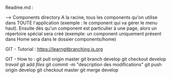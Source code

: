 Readme.md :

--> Components directory
A la racine, tous les components qu'on utilise dans TOUTE l'application (exemple : le component 
qui va gérer le menu haut). Ensuite dès qu'un component est particulier à une page, alors un répertoire
spécial sera créé (exemple: un component uniquement présent dans Home sera dans le dossier components/home)

GIT - Tutorial :
https://learngitbranching.js.org

GIT - How to :
git pull origin master
git branch develop
git checkout develop
*travail*
git add *files*
git commit -m "description des modifications"
git push origin develop
git checkout master
git merge develop